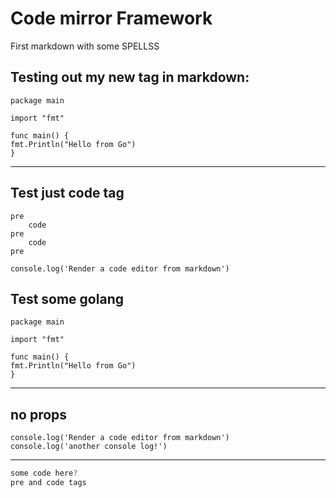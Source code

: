 # Code mirror Framework

First markdown with some SPELLSS

## Testing out my new tag in markdown:

```go-editor
package main

import "fmt"

func main() {
fmt.Println("Hello from Go")
}
```

---

## Test just code tag

```
pre
    code
pre
    code
pre
```

```js-editor
console.log('Render a code editor from markdown')
```

## Test some golang

```go-editor
package main

import "fmt"

func main() {
fmt.Println("Hello from Go")
}
```

---

## no props

```js-editor
console.log('Render a code editor from markdown')
console.log('another console log!')
```

---

```js
some code here?
pre and code tags
```
